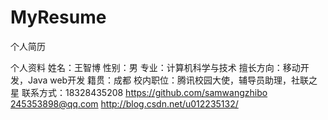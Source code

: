 # MyResume
个人简历

个人资料
姓名：王智博     性别：男        专业：计算机科学与技术
擅长方向：移动开发，Java web开发    籍贯：成都
校内职位：腾讯校园大使，辅导员助理，社联之星
联系方式：18328435208        https://github.com/samwangzhibo 
          245353898@qq.com  http://blog.csdn.net/u012235132/     
